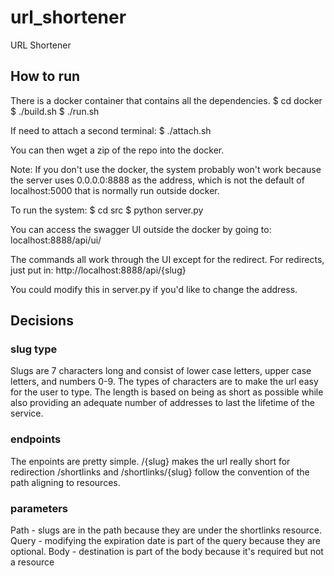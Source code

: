 # url_shortener
URL Shortener


## How to run

There is a docker container that contains all the dependencies.
$ cd docker
$ ./build.sh
$ ./run.sh

If need to attach a second terminal:
$ ./attach.sh

You can then wget a zip of the repo into the docker.

Note: If you don't use the docker, the system probably won't work because
the server uses 0.0.0.0:8888 as the address, which is not the default of localhost:5000
that is normally run outside docker.


To run the system:
$ cd src
$ python server.py

You can access the swagger UI outside the docker by going to:
localhost:8888/api/ui/

The commands all work through the UI except for the redirect.
For redirects, just put in:
http://localhost:8888/api/{slug}

You could modify this in server.py if you'd like to change the address.


## Decisions

### slug type

Slugs are 7 characters long and consist of lower case letters, upper case letters, and numbers 0-9.
The types of characters are to make the url easy for the user to type. The length is based on being
as short as possible while also providing an adequate number of addresses to last the lifetime of
the service.

### endpoints

The enpoints are pretty simple.
/{slug} makes the url really short for redirection
/shortlinks and /shortlinks/{slug} follow the convention of the path aligning to resources.


### parameters

Path - slugs are in the path because they are under the shortlinks resource.
Query - modifying the expiration date is part of the query because they are optional.
Body - destination is part of the body because it's required but not a resource

